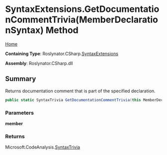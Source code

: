 # SyntaxExtensions\.GetDocumentationCommentTrivia\(MemberDeclarationSyntax\) Method

[Home](../../../../README.md)

**Containing Type**: Roslynator\.CSharp\.[SyntaxExtensions](../README.md)

**Assembly**: Roslynator\.CSharp\.dll

## Summary

Returns documentation comment that is part of the specified declaration\.

```csharp
public static SyntaxTrivia GetDocumentationCommentTrivia(this MemberDeclarationSyntax member)
```

### Parameters

**member**

### Returns

Microsoft\.CodeAnalysis\.[SyntaxTrivia](https://docs.microsoft.com/en-us/dotnet/api/microsoft.codeanalysis.syntaxtrivia)


